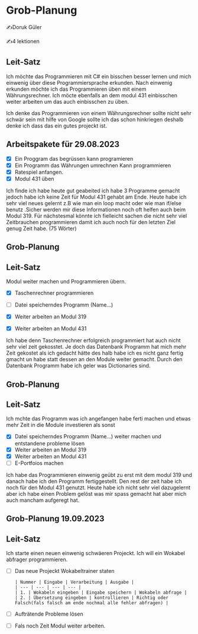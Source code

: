 # Grob-Planung

✍️Doruk Güler

✍️4 lektionen

## Leit-Satz

Ich möchte das Programmieren mit C# ein bisschen besser lernen und mich einwenig über diese Programmiersprache erkunden. Nach einwenig erkunden möchte ich das Programmieren üben mit einem Währungsrechner. Ich möcte ebenfalls an dem modul 431 einbisschen weiter arbeiten um das auch einbisschen zu üben.

Ich denke das Programmieren von einem Währungsrechner sollte nicht sehr schwär sein mit hilfe von Google sollte ich das schon hinkriegen deshalb denke ich dass das ein gutes projeckt ist.

## Arbeitspakete für 29.08.2023

- [x] Ein Proggram das begrüssen kann programieren
- [x] Ein Programm das Währungen umrechnen Kann programmieren
- [x] Ratespiel anfangen.
- [x] Modul 431 üben

Ich finde ich habe heute gut geabeited ich habe 3 Programme gemacht jedoch habe ich keine Zeit für Modul 431 gehabt am Ende. Heute habe ich sehr viel neues gelernt z.B wie man ein loop macht oder wie man if/else benutz .Sicher werden mir diese Informationen noch oft helfen auch beim Modul 319. Für nächstesmal könnte ich fielleicht sachen die nicht sehr viel Zeitbrauchen programmieren damit ich auch noch für den letzten Ziel genug Zeit habe. (75 Wörter)

## Grob-Planung 

## Leit-Satz
Modul weiter machen und Programmieren übern.

- [x] Taschenrechner programmieren
- [ ] Datei speicherndes Programm (Name...)
- [x] Weiter arbeiten an Modul 319
- [x] Weiter arbeiten an Modul 431


Ich habe denn Taschenrechner erfolgreich programmiert hat auch nicht sehr viel zeit gekosstet. Je doch das Datenbank Programm hat mich mehr Zeit gekostet als ich gedacht hätte des halb habe ich es nicht ganz fertig gmacht un habe statt dessen an den Module weiter gemacht. Durch den Datenbank Programm habe ich geler was Dictionaries sind.

## Grob-Planung 

## Leit-Satz
Ich mchte das Programm was ich angefangen habe ferti machen und etwas mehr Zeit in die Module investieren als sonst

- [x] Datei speicherndes Programm (Name...) weiter machen und entstandene probleme lösen
- [x] Weiter arbeiten an Modul 319
- [x] Weiter arbeiten an Modul 431
- [ ] E-Portfoios machen

Ich habe das Programmieren einwenig geübt zu erst mit dem modul 319 und danach habe ich den Programm fertiggestellt. Den rest der zeit habe ich noch für den Modul 431 genutzt. Heute habe ich nicht sehr viel dazugelernt aber ich habe einen Problem gelöst was mir spass gemacht hat aber mich auch mancham aufgeregt hat.

## Grob-Planung 19.09.2023

## Leit-Satz
Ich starte einen neuen einwenig schwäeren Projeckt. Ich will ein Wokabel abfrager programmieren.

- [ ] Das neue Projeckt Wokabeltrainer staten
      
      | Nummer | Eingabe | Verarbeitung | Ausgabe |
      | --- | --- | --- | --- |
      | 1. | Wokabeln eingeben | Eingabe speichern | Wokabeln abfrage |
      | 2. | Übersetzung eingeben | kontrollieren | Richtig oder Falsch(fals falsch am ende nochmal alle fehler abfragen) |
      
- [ ] Aufträtende Probleme lösen
- [ ] Fals noch Zeit Modul weiter arbeiten.
